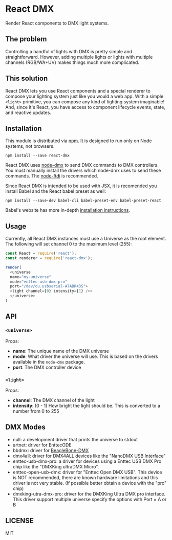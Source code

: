 # React DMX

Render React components to DMX light systems.

## The problem

Controlling a handful of lights with DMX is pretty simple and straightforward. However, adding multiple lights or lights with multiple channels (RGB/WA+UV) makes things much more complicated. 

## This solution

React DMX lets you use React components and a special renderer to compose your lighting system just like you would a web app. With a simple `<light>` primitive, you can compose any kind of lighting system imaginable! And, since it's React, you have access to component lifecycle events, state, and reactive updates.

## Installation

This module is distributed via [npm][npm]. It is designed to run only on Node systems, not browsers.

```
npm install --save react-dmx
```

React DMX uses [node-dmx][node-dmx] to send DMX commands to DMX controllers. You must manually install the drivers which node-dmx uses to send these commands. The [node-ftdi][node-ftdi] is recommended.

Since React DMX is intended to be used with JSX, it is recomended you install Babel and the React babel preset as well:

```
npm install --save-dev babel-cli babel-preset-env babel-preset-react
```

Babel's website has more in-depth [installation instructions][babel].

## Usage

Currently, all React DMX instances must use a Universe as the root element. The following will set channel 0 to the maximum level (255):

```javascript
const React = require('react');
const renderer = require('react-dmx');

render(
  <universe
  name="my-universe"
  mode="enttec-usb-dmx-pro"
  port="/dev/cu.usbserial-A7ABR43S">
  <light channel={0} intensity={1} />>
  </universe>
)
```

## API

### `<universe>`

Props:

- **name**: The unique name of the DMX universe
- **mode**: What driver the universe will use. This is based on the drivers available in the `node-dmx` package.
- **port**: The DMX controller device

### `<light>`

Props:

- **channel**: The DMX channel of the light
- **intensity**: (0 - 1) How bright the light should be. This is converted to a number from 0 to 255

## DMX Modes

- null: a development driver that prints the universe to stdout
- artnet: driver for EnttecODE
- bbdmx: driver for [BeagleBone-DMX](https://github.com/boxysean/beaglebone-DMX)
- dmx4all: driver for DMX4ALL devices like the "NanoDMX USB Interface"
- enttec-usb-dmx-pro: a driver for devices using a Enttec USB DMX Pro chip like the "DMXKing ultraDMX Micro".
- enttec-open-usb-dmx: driver for "Enttec Open DMX USB". This device is NOT recommended, there are known hardware limitations and this driver is not very stable. (If possible better obtain a device with the "pro" chip)
- dmxking-utra-dmx-pro: driver for the DMXKing Ultra DMX pro interface. This driver support multiple universe specify the options with Port = A or B


## LICENSE

MIT

[npm]: https://www.npmjs.com/
[node-dmx]: https://github.com/wiedi/node-dmx
[node-ftdi]:https://github.com/thomaschaaf/node-ftdi
[babel]: https://babeljs.io/docs/setup/#installation